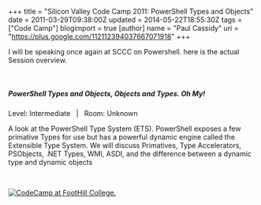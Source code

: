 +++
title = "Silicon Valley Code Camp 2011: PowerShell Types and Objects"
date = 2011-03-29T09:38:00Z
updated = 2014-05-22T18:55:30Z
tags = ["Code Camp"]
blogimport = true 
[author]
	name = "Paul Cassidy"
	uri = "https://plus.google.com/112112394037667071918"
+++

<p>I will be speaking once again at SCCC on Powershell. here is the actual Session overview.</p>  <p>&#160;</p>  <h5>PowerShell Types and Objects, Objects and Types. Oh My!</h5>  <p>Level: Intermediate&#160;&#160; |&#160;&#160; Room: Unknown</p>  <p>A look at the PowerShell Type System (ETS). PowerShell exposes a few primative Types for use but has a powerful dynamic engine called the Extensible Type System. We will discuss Primatives, Type Accelerators, PSObjects, .NET Types, WMI, ASDI, and the difference between a dynamic type and dynamic objects</p>  <p>&#160;</p>  <p><a title="CodeCamp at FootHill College.  Click Here for Details and Registration" href="http://www.SiliconValley-Codecamp.com" target="_new"><img alt="CodeCamp at FootHill College." src="http://www.siliconvalley-codecamp.com/DisplayAd.ashx?ImageType=4" longdesc="" /></a></p>  
